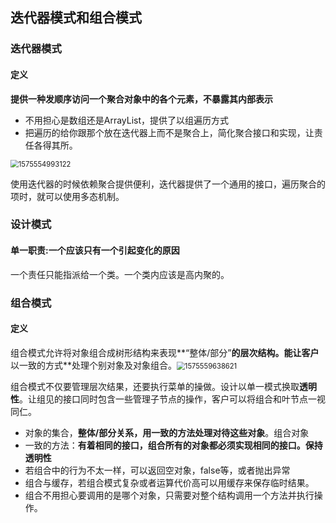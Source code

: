 ## 迭代器模式和组合模式

### 迭代器模式

#### 定义

**提供一种发顺序访问一个聚合对象中的各个元素，不暴露其内部表示**

* 不用担心是数组还是ArrayList，提供了以组遍历方式
* 把遍历的给你跟那个放在迭代器上而不是聚合上，简化聚合接口和实现，让责任各得其所。

<img src="E:\研究生学习\Typora图片\1575554993122.png" alt="1575554993122" style="zoom:80%;" />

使用迭代器的时候依赖聚合提供便利，迭代器提供了一个通用的接口，遍历聚合的项时，就可以使用多态机制。

### 设计模式

#### 单一职责:一个应该只有一个引起变化的原因

一个责任只能指派给一个类。一个类内应该是高内聚的。

### 组合模式

#### 定义

组合模式允许将对象组合成树形结构来表现**“整体/部分”**的层次结构。能让客户**以一致的方式**处理个别对象及对象组合。<img src="E:\研究生学习\Typora图片\1575559638621.png" alt="1575559638621" style="zoom:80%;" />

组合模式不仅要管理层次结果，还要执行菜单的操做。设计以单一模式换取**透明性**。让组见的接口同时包含一些管理子节点的操作，客户可以将组合和叶节点一视同仁。

* 对象的集合，**整体/部分关系，用一致的方法处理对待这些对象**。组合对象
* 一致的方法：**有着相同的接口，组合所有的对象都必须实现相同的接口。保持透明性**
* 若组合中的行为不太一样，可以返回空对象，false等，或者抛出异常
* 组合与缓存，若组合模式复杂或者运算代价高可以用缓存来保存临时结果。
* 组合不用担心要调用的是哪个对象，只需要对整个结构调用一个方法并执行操作。